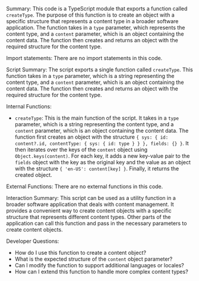 Summary:
This code is a TypeScript module that exports a function called `createType`. The purpose of this function is to create an object with a specific structure that represents a content type in a broader software application. The function takes in a `type` parameter, which represents the content type, and a `content` parameter, which is an object containing the content data. The function then creates and returns an object with the required structure for the content type.

Import statements:
There are no import statements in this code.

Script Summary:
The script exports a single function called `createType`. This function takes in a `type` parameter, which is a string representing the content type, and a `content` parameter, which is an object containing the content data. The function then creates and returns an object with the required structure for the content type.

Internal Functions:
- `createType`: This is the main function of the script. It takes in a `type` parameter, which is a string representing the content type, and a `content` parameter, which is an object containing the content data. The function first creates an object with the structure `{ sys: { id: content?.id, contentType: { sys: { id: type } } }, fields: {} }`. It then iterates over the keys of the `content` object using `Object.keys(content)`. For each key, it adds a new key-value pair to the `fields` object with the key as the original key and the value as an object with the structure `{ 'en-US': content[key] }`. Finally, it returns the created object.

External Functions:
There are no external functions in this code.

Interaction Summary:
This script can be used as a utility function in a broader software application that deals with content management. It provides a convenient way to create content objects with a specific structure that represents different content types. Other parts of the application can call this function and pass in the necessary parameters to create content objects.

Developer Questions:
- How do I use this function to create a content object?
- What is the expected structure of the `content` object parameter?
- Can I modify the function to support additional languages or locales?
- How can I extend this function to handle more complex content types?